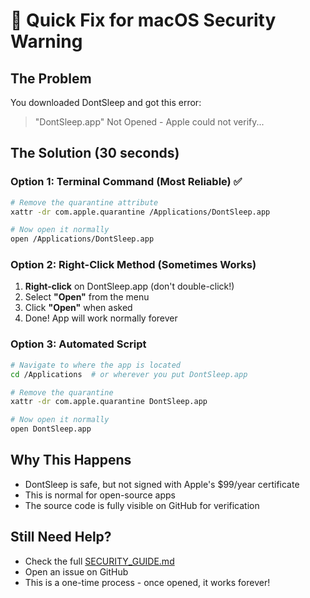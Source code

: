 # 🚀 Quick Fix for macOS Security Warning

## The Problem
You downloaded DontSleep and got this error:
> "DontSleep.app" Not Opened - Apple could not verify...

## The Solution (30 seconds)

### Option 1: Terminal Command (Most Reliable) ✅
```bash
# Remove the quarantine attribute
xattr -dr com.apple.quarantine /Applications/DontSleep.app

# Now open it normally
open /Applications/DontSleep.app
```

### Option 2: Right-Click Method (Sometimes Works)
1. **Right-click** on DontSleep.app (don't double-click!)
2. Select **"Open"** from the menu
3. Click **"Open"** when asked
4. Done! App will work normally forever

### Option 3: Automated Script
```bash
# Navigate to where the app is located
cd /Applications  # or wherever you put DontSleep.app

# Remove the quarantine
xattr -dr com.apple.quarantine DontSleep.app

# Now open it normally
open DontSleep.app
```

## Why This Happens
- DontSleep is safe, but not signed with Apple's $99/year certificate
- This is normal for open-source apps
- The source code is fully visible on GitHub for verification

## Still Need Help?
- Check the full [SECURITY_GUIDE.md](SECURITY_GUIDE.md)
- Open an issue on GitHub
- This is a one-time process - once opened, it works forever! 